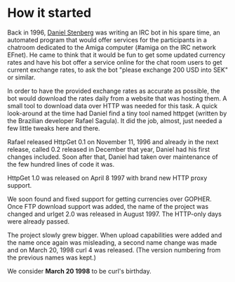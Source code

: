 # How it started

Back in 1996, [Daniel Stenberg](https://daniel.haxx.se/) was writing an IRC
bot in his spare time, an automated program that would offer services for the
participants in a chatroom dedicated to the Amiga computer (#amiga on the IRC
network EFnet). He came to think that it would be fun to get some updated
currency rates and have his bot offer a service online for the chat room users
to get current exchange rates, to ask the bot "please exchange 200 USD into
SEK" or similar.

In order to have the provided exchange rates as accurate as possible, the bot
would download the rates daily from a website that was hosting them. A small
tool to download data over HTTP was needed for this task. A quick look-around
at the time had Daniel find a tiny tool named httpget (written by the
Brazilian developer Rafael Sagula). It did the job, almost, just needed a few
little tweaks here and there.

Rafael released HttpGet 0.1 on November 11, 1996 and already in the next
release, called 0.2 released in December that year, Daniel had his first
changes included. Soon after that, Daniel had taken over maintenance of the few
hundred lines of code it was.

HttpGet 1.0 was released on April 8 1997 with brand new HTTP proxy support.

We soon found and fixed support for getting currencies over GOPHER. Once FTP
download support was added, the name of the project was changed and urlget 2.0
was released in August 1997. The HTTP-only days were already passed.

The project slowly grew bigger. When upload capabilities were added and the
name once again was misleading, a second name change was made and on March 20,
1998 curl 4 was released. (The version numbering from the previous names was
kept.)

We consider **March 20 1998** to be curl's birthday.
